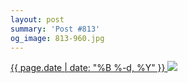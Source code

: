 ```yaml
---
layout: post
summary: 'Post #813'
og_image: 813-960.jpg
---
```


<p>
 <time>
  <a href="/813">
   {{ page.date | date: "%B %-d, %Y" }}
  </a>
 </time>
 <a href="/813">
  <img sizes="(min-width: 700px) 50vw, calc(100vw - 2rem)" src="{{ site.assets_url }}/813-480.jpg" srcset="{{ site.assets_url }}/813-240.jpg 240w, {{ site.assets_url }}/813-480.jpg 480w, {{ site.assets_url }}/813-720.jpg 720w, {{ site.assets_url }}/813-960.jpg 960w"/>
 </a>
</p>
